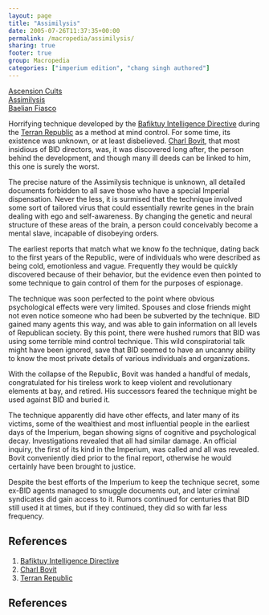 ```yaml
---
layout: page
title: "Assimilysis"
date: 2005-07-26T11:37:35+00:00
permalink: /macropedia/assimilysis/
sharing: true
footer: true
group: Macropedia
categories: ["imperium edition", "chang singh authored"]
---
```


<div class='row'>
	<div class='col-md-4'><a href='/macropedia/ascension-cults'>Ascension Cults</a></div>
	<div class='col-md-4'><a href='/macropedia/assimilysis'>Assimilysis</a></div>
	<div class='col-md-4'><a href='/macropedia/baelian-fiasco'>Baelian Fiasco</a></div>
</div>


Horrifying technique developed by the [Bafiktuy Intelligence Directive](/macropedia/bafiktuy-intelligence-directive) during the [Terran Republic](/macropedia/terran-republic) as a method at mind control.  For some time, its existence was unknown, or at least disbelieved.  [Charl Bovit](/macropedia/charl-bovit), that most insidious of BID directors, was, it was discovered long after, the person behind the development, and though many ill deeds can be linked to him, this one is surely the worst.

The precise nature of the Assimilysis technique is unknown, all detailed documents forbidden to all save those who have a special Imperial dispensation.  Never the less, it is surmised that the technique involved some sort of tailored virus that could essentially rewrite genes in the brain dealing with ego and self-awareness.  By changing the genetic and neural structure of these areas of the brain, a person could conceivably become a mental slave, incapable of disobeying orders.

The earliest reports that match what we know fo the technique, dating back to the first years of the Republic, were of individuals who were described as being cold, emotionless and vague.  Frequently they would be quickly discovered because of their behavior, but the evidence even then pointed to some technique to gain control of them for the purposes of espionage.

The technique was soon perfected to the point where obvious psychological effects were very limited.  Spouses and close friends might not even notice someone who had been be subverted by the technique.  BID gained many agents this way, and was able to gain information on all levels of Republican society.  By this point, there were hushed rumors that BID was using some terrible mind control technique.  This wild conspiratorial talk might have been ignored, save that BID seemed to have an uncanny ability to know the most private details of various individuals and organizations.

With the collapse of the Republic, Bovit was handed a handful of medals, congratulated for his tireless work to keep violent and revolutionary elements at bay, and retired.  His successors feared the technique might be used against BID and buried it.

The technique apparently did have other effects, and later many of its victims, some of the wealthiest and most influential people in the earliest days of the Imperium, began showing signs of cognitive and psychological decay.  Investigations revealed that all had similar damage.  An official inquiry, the first of its kind in the Imperium, was called and all was revealed.  Bovit conveniently died prior to the final report, otherwise he would certainly have been brought to justice.

Despite the best efforts of the Imperium to keep the technique secret, some ex-BID agents managed to smuggle documents out, and later criminal syndicates did gain access to it.  Rumors continued for centuries that BID still used it at times, but if they continued, they did so with far less frequency.

## References
1. [Bafiktuy Intelligence Directive](/macropedia/bafiktuy-intelligence-directive)
1. [Charl Bovit](/macropedia/charl-bovit)
1. [Terran Republic](/macropedia/terran-republic)

## References




 
